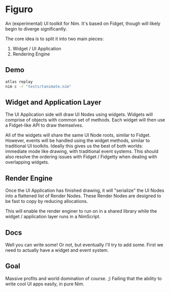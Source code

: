 
# Figuro

An (experimental) UI toolkit for Nim. It's based on Fidget, though will likely begin to diverge significantly.

The core idea is to split it into two main pieces:

1. Widget / UI Application
2. Rendering Engine

## Demo

```sh
atlas replay
nim c -r "tests/tanimate.nim" 
```

## Widget and Application Layer

The UI Application side will draw UI Nodes using widgets. Widgets will comprise of objects with common set of methods. Each widget will then use a Fidget-like API to draw themselves.

All of the widgets will share the same UI Node roots, similar to Fidget. However, events will be handled using the widget methods, similar to traditional UI toolkits. Ideally this gives us the best of both worlds: immediate mode like drawing, with traditional event systems. This should also resolve the ordering issues with Fidget / Fidgetty when dealing with overlapping widgets.

## Render Engine

Once the UI Application has finished drawing, it will "serialize" the UI Nodes into a flattened list of Render Nodes. These Render Nodes are designed to be fast to copy by reducing allocations.

This will enable the render enginer to run on in a shared library while the widget / application layer runs in a NimScript.

## Docs

Well you can write some! Or not, but eventually I'll try to add some. First we need to actually have a widget and event system.

## Goal

Massive profits and world domination of course. ;) Failing that the ability to write cool UI apps easily, in pure Nim.
